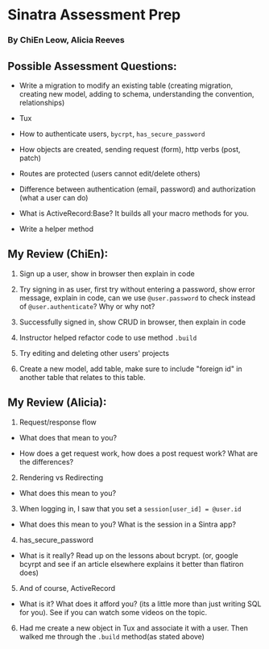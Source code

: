# Sinatra Assessment Prep 

### By ChiEn Leow, Alicia Reeves 

## Possible Assessment Questions: 

- Write a migration to modify an existing table (creating migration, creating new model, adding to schema, understanding the convention, relationships) 

- Tux 

- How to authenticate users, `bycrpt`, `has_secure_password` 

- How objects are created, sending request (form), http verbs (post, patch) 

- Routes are protected (users cannot edit/delete others) 

- Difference between authentication (email, password) and authorization (what a user can do) 

- What is ActiveRecord:Base? It builds all your macro methods for you. 

- Write a helper method 

## My Review (ChiEn): 

1. Sign up a user, show in browser then explain in code 

2. Try signing in as user, first try without entering a password, show error message, explain in code, can we use `@user.password` to check instead of `@user.authenticate`? Why or why not? 

3. Successfully signed in, show CRUD in browser, then explain in code 

4. Instructor helped refactor code to use method `.build` 

5. Try editing and deleting other users' projects 

6. Create a new model, add table, make sure to include "foreign id" in another table that relates to this table. 

## My Review (Alicia): 

1. Request/response flow 

 - What does that mean to you? 

 - How does a get request work, how does a post request work? What are the differences? 

2. Rendering vs Redirecting 

 - What does this mean to you? 

3. When logging in, I saw that you set a `session[user_id] = @user.id` 

 - What does this mean to you? What is the session in a Sintra app? 

4. has_secure_password 

 - What is it really? Read up on the lessons about bcrypt. (or, google bcyrpt and see if an article elsewhere explains it better than flatiron does) 

5. And of course, ActiveRecord 

 - What is it? What does it afford you? (its a little more than just writing SQL for you). See if you can watch some videos on the topic.  

6. Had me create a new object in Tux and associate it with a user. Then walked me through the `.build` method(as stated above) 

 

 
